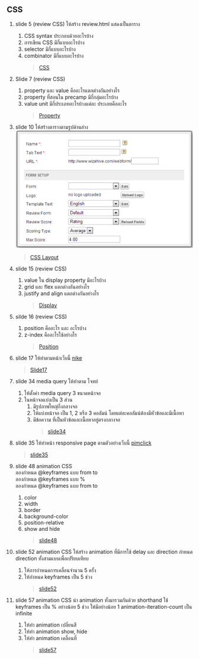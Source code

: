 ## CSS

1. slide 5 (review CSS) ให้สร้าง review.html แสดงเป็นตาราง

   1. CSS syntax ประกอบด้วยอะไรบ้าง
   2. การเขียน CSS มีกี่แบบอะไรบ้าง
   3. selector มีกี่แบบอะไรบ้าง
   4. combinator มีกี่แบบอะไรบ้าง
      > [CSS](./reviewCSS.html)

2. Slide 7 (review CSS)

   1. property และ value คืออะไรแตกต่างกันอย่างไร
   2. property ที่สอนใน precamp มีกี่กลุ่มอะไรบ้าง
   3. value unit มีกี่ประเภทอะไรบ้างแต่ละ ประเภทคืออะไร
      > [Property](./reviewProperty.html)

3. slide 10 ให้สร้างตารางตามรูปด้านล่าง  
   ![CSS Layout](./css.png)

   > [CSS Layout](./slide10.html)

4. slide 15 (review CSS)

   1. value ใน display property มีอะไรบ้าง
   2. grid และ flex แตกต่างกันอย่างไร
   3. justify and align แตกต่างกันอย่างไร
      > [Display](./reviewDisplay.html)

5. silde 16 (review CSS)

   1. position คืออะไร และ อะไรบ้าง
   2. z-index คืออะไรใช้อย่างไร
      > [Position](./reviewPosition.html)

6. slide 17 ให้ทำตามหน้าเว็บนี้
   [nike](https://www.nike.com/th/men?cp=62130418954_search_%7Cth%7CCore%2BBrand%2B-%2BGN%2B-%2BPure%2B-%2BXCategory%2B-%2BNike%2BThailand%2B-%2BTM%2B-%2BGeneral%2B-%2BMens%2BLP%2B-%2BEN_TH%2B-%2BExact%7CGOOGLE%7Cnike&gclid=EAIaIQobChMIj73I0p6-5wIVzBErCh1nGgUNEAAYASAAEgKYlPD_BwE&gclsrc=aw.ds)

   > [Slide17](./slide17)

7. slide 34 media query ให้ทำตาม โจทย์

   1. ให้ตั้งค่า media query 3 ขนาดหน้าจอ
   2. ในหน้าจอแบ่งเป็น 3 ส่วน
      1. มีรูปภาพใหญ่กึ่งกลางจอ
      2. ให้แบ่งหน้าจอ เป็น 1, 2 หรือ 3 คอลัมน์ โดยแต่ละคอลัมน์ต้องมีหัวข้อและมีเนื้อหา
      3. มีข้อความ ที่เป็นหัวข้อและเนื้อหาอยู่ตรงกลางจอ
         > [slide34](./slide34)

8. slide 35 ให้ทำหน้า responsive page ตามตัวอย่างเว็บนี้
   [pimclick](https://www.pimclick.com/contact-digital-agency-bangkok/)

   > [slide35](./slide35)

9. slide 48 animation CSS  
   ลองกำหนด @keyframes แบบ from to  
   ลองกำหนด @keyframes แบบ %  
   ลองกำหนด @keyframes แบบ from to

   1. color
   2. width
   3. border
   4. background-color
   5. position-relative
   6. show and hide
      > [slide48](./slide48)

10. slide 52 animation CSS ให้สร้าง animation ที่มีการใช้ delay และ direction กำหนด direction ทั้งสามแบบเพื่อเปรียบเทียบ

    1. ให้การกำหนดการเคลื่อนจำนวน 5 ครั้ง
    2. ให้กำหนด keyframes เป็น 5 ช่วง
       > [slide52](./slide52)

11. slide 57 animation CSS นำ animation ทั้งมารวมกันด้วย shorthand ใช้ keyframes เป็น % อย่างน้อย 5 ช่วง ให้มีอย่างน้อย 1 animation-iteration-count เป็น infinite

    1. ให้ทำ animation เปลี่ยนสี
    2. ให้ทำ animation show, hide
    3. ให้ทำ animation เคลื่อนที่
       > [slide57](./slide57)
